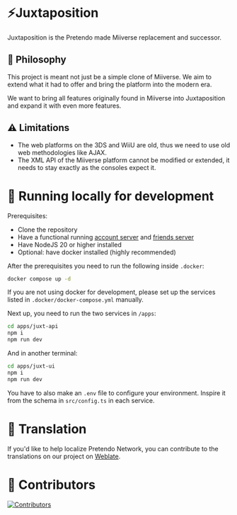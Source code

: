 # ⚡Juxtaposition

Juxtaposition is the Pretendo made Miiverse replacement and successor.

## 🍄 Philosophy

This project is meant not just be a simple clone of Miiverse. We aim to extend what it had to offer and bring the platform into the modern era.

We want to bring all features originally found in Miiverse into Juxtaposition and expand it with even more features.

## ⚠️ Limitations

- The web platforms on the 3DS and WiiU are old, thus we need to use old web methodologies like AJAX. 
- The XML API of the Miiverse platform cannot be modified or extended, it needs to stay exactly as the consoles expect it.

# 🧬 Running locally for development

Prerequisites:
- Clone the repository
- Have a functional running [account server](https://github.com/PretendoNetwork/account) and [friends server](https://github.com/PretendoNetwork/friends)
- Have NodeJS 20 or higher installed
- Optional: have docker installed (highly recommended)

After the prerequisites you need to run the following inside `.docker`:
```sh
docker compose up -d
```
If you are not using docker for development, please set up the services listed in `.docker/docker-compose.yml` manually.

Next up, you need to run the two services in `/apps`:
```bash
cd apps/juxt-api
npm i
npm run dev
```

And in another terminal:
```bash
cd apps/juxt-ui
npm i
npm run dev
```

You have to also make an `.env` file to configure your environment. Inspire it from the schema in `src/config.ts` in each service.

# 🤝 Translation

If you'd like to help localize Pretendo Network, you can contribute to the translations on our project on [Weblate](https://hosted.weblate.org/engage/pretendonetwork/).

# 🤝 Contributors

[![Contributors](https://contrib.rocks/image?repo=pretendoNetwork/juxtaposition)](https://github.com/pretendoNetwork/juxtaposition/graphs/contributors)
